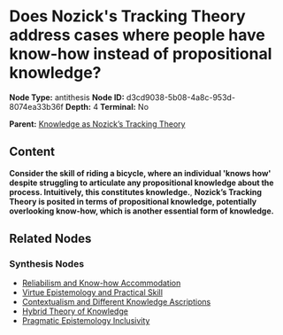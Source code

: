 # Does Nozick's Tracking Theory address cases where people have know-how instead of propositional knowledge?

**Node Type:** antithesis
**Node ID:** d3cd9038-5b08-4a8c-953d-8074ea33b36f
**Depth:** 4
**Terminal:** No

**Parent:** [Knowledge as Nozick’s Tracking Theory](knowledge-as-nozicks-tracking-theory-synthesis-7493f9f6-30d1-4288-be5f-af28c330e668.md)

## Content

**Consider the skill of riding a bicycle, where an individual 'knows how' despite struggling to articulate any propositional knowledge about the process. Intuitively, this constitutes knowledge.**, **Nozick’s Tracking Theory is posited in terms of propositional knowledge, potentially overlooking know-how, which is another essential form of knowledge.**

## Related Nodes

### Synthesis Nodes

- [Reliabilism and Know-how Accommodation](reliabilism-and-know-how-accommodation-synthesis-80b079fc-fd68-4787-a0a0-6ca86aab5aff.md)
- [Virtue Epistemology and Practical Skill](virtue-epistemology-and-practical-skill-synthesis-269ab49a-08fd-4425-b0e1-dc62a572d2f0.md)
- [Contextualism and Different Knowledge Ascriptions](contextualism-and-different-knowledge-ascriptions-synthesis-71fba66e-18a0-4c7e-8e98-dfe78f6e85eb.md)
- [Hybrid Theory of Knowledge](hybrid-theory-of-knowledge-synthesis-e946b440-7583-46d6-a002-56b5ceaf297d.md)
- [Pragmatic Epistemology Inclusivity](pragmatic-epistemology-inclusivity-synthesis-80ca62de-d627-4305-963a-539cef9dfcc4.md)
